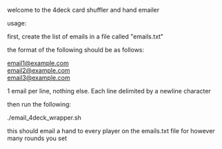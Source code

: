 welcome to the 4deck card shuffler and hand emailer

usage:

first, create the list of emails in a file called "emails.txt"

the format of the following should be as follows:

email1@example.com  
email2@example.com  
email3@example.com  

1 email per line, nothing else. Each line delimited by a newline character

then run the following:

./email_4deck_wrapper.sh <number of rounds to play>


this should email a hand to every player on the emails.txt file for however many rounds you set
